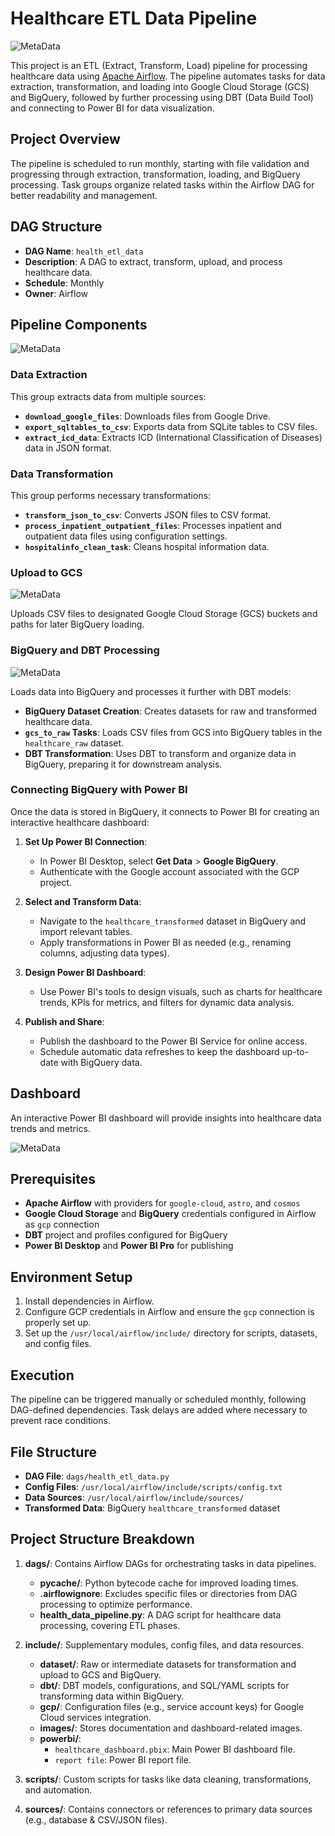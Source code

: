 # Healthcare ETL Data Pipeline
![MetaData](include/images/end-to-end_airflow.png)

This project is an ETL (Extract, Transform, Load) pipeline for processing healthcare data using [Apache Airflow](https://airflow.apache.org/). The pipeline automates tasks for data extraction, transformation, and loading into Google Cloud Storage (GCS) and BigQuery, followed by further processing using DBT (Data Build Tool) and connecting to Power BI for data visualization.

## Project Overview

The pipeline is scheduled to run monthly, starting with file validation and progressing through extraction, transformation, loading, and BigQuery processing. Task groups organize related tasks within the Airflow DAG for better readability and management.

## DAG Structure

- **DAG Name**: `health_etl_data`
- **Description**: A DAG to extract, transform, upload, and process healthcare data.
- **Schedule**: Monthly
- **Owner**: Airflow

## Pipeline Components
![MetaData](include/images/airflow_dag.png)

### Data Extraction
This group extracts data from multiple sources:

- **`download_google_files`**: Downloads files from Google Drive.
- **`export_sqltables_to_csv`**: Exports data from SQLite tables to CSV files.
- **`extract_icd_data`**: Extracts ICD (International Classification of Diseases) data in JSON format.

### Data Transformation
This group performs necessary transformations:

- **`transform_json_to_csv`**: Converts JSON files to CSV format.
- **`process_inpatient_outpatient_files`**: Processes inpatient and outpatient data files using configuration settings.
- **`hospitalinfo_clean_task`**: Cleans hospital information data.

### Upload to GCS
![MetaData](include/images/gcs.png)

Uploads CSV files to designated Google Cloud Storage (GCS) buckets and paths for later BigQuery loading.

### BigQuery and DBT Processing
![MetaData](include/images/bigquery.png)

Loads data into BigQuery and processes it further with DBT models:

- **BigQuery Dataset Creation**: Creates datasets for raw and transformed healthcare data.
- **`gcs_to_raw` Tasks**: Loads CSV files from GCS into BigQuery tables in the `healthcare_raw` dataset.
- **DBT Transformation**: Uses DBT to transform and organize data in BigQuery, preparing it for downstream analysis.

### Connecting BigQuery with Power BI
Once the data is stored in BigQuery, it connects to Power BI for creating an interactive healthcare dashboard:

1. **Set Up Power BI Connection**:
   - In Power BI Desktop, select **Get Data** > **Google BigQuery**.
   - Authenticate with the Google account associated with the GCP project.

2. **Select and Transform Data**:
   - Navigate to the `healthcare_transformed` dataset in BigQuery and import relevant tables.
   - Apply transformations in Power BI as needed (e.g., renaming columns, adjusting data types).

3. **Design Power BI Dashboard**:
   - Use Power BI's tools to design visuals, such as charts for healthcare trends, KPIs for metrics, and filters for dynamic data analysis.

4. **Publish and Share**:
   - Publish the dashboard to the Power BI Service for online access.
   - Schedule automatic data refreshes to keep the dashboard up-to-date with BigQuery data.

## Dashboard

An interactive Power BI dashboard will provide insights into healthcare data trends and metrics.

![MetaData](include/images/HealthCare_Dashboard.png)

## Prerequisites

- **Apache Airflow** with providers for `google-cloud`, `astro`, and `cosmos`
- **Google Cloud Storage** and **BigQuery** credentials configured in Airflow as `gcp` connection
- **DBT** project and profiles configured for BigQuery
- **Power BI Desktop** and **Power BI Pro** for publishing

## Environment Setup

1. Install dependencies in Airflow.
2. Configure GCP credentials in Airflow and ensure the `gcp` connection is properly set up.
3. Set up the `/usr/local/airflow/include/` directory for scripts, datasets, and config files.

## Execution

The pipeline can be triggered manually or scheduled monthly, following DAG-defined dependencies. Task delays are added where necessary to prevent race conditions.

## File Structure

- **DAG File**: `dags/health_etl_data.py`
- **Config Files**: `/usr/local/airflow/include/scripts/config.txt`
- **Data Sources**: `/usr/local/airflow/include/sources/`
- **Transformed Data**: BigQuery `healthcare_transformed` dataset

## Project Structure Breakdown

1. **dags/**: Contains Airflow DAGs for orchestrating tasks in data pipelines.
   - **__pycache__/**: Python bytecode cache for improved loading times.
   - **.airflowignore**: Excludes specific files or directories from DAG processing to optimize performance.
   - **health_data_pipeline.py**: A DAG script for healthcare data processing, covering ETL phases.

2. **include/**: Supplementary modules, config files, and data resources.
   - **dataset/**: Raw or intermediate datasets for transformation and upload to GCS and BigQuery.
   - **dbt/**: DBT models, configurations, and SQL/YAML scripts for transforming data within BigQuery.
   - **gcp/**: Configuration files (e.g., service account keys) for Google Cloud services integration.
   - **images/**: Stores documentation and dashboard-related images.
   - **powerbi/**:
     - `healthcare_dashboard.pbix`: Main Power BI dashboard file.
     - `report file`: Power BI report file.

3. **scripts/**: Custom scripts for tasks like data cleaning, transformations, and automation.
4. **sources/**: Contains connectors or references to primary data sources (e.g., database & CSV/JSON files). 


